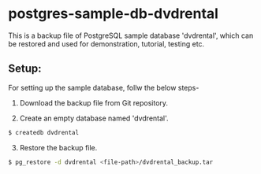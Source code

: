 # postgres-sample-db-dvdrental

This is a backup file of PostgreSQL sample database 'dvdrental', which can be restored and used for demonstration, tutorial, testing etc.

Setup:
-----------------------
For setting up the sample database, follw the below steps-

1. Download the backup file from Git repository.

2. Create an empty database named 'dvdrental'.

```sh
$ createdb dvdrental
```
   
   
3. Restore the backup file.

```sh
$ pg_restore -d dvdrental <file-path>/dvdrental_backup.tar
```
   
